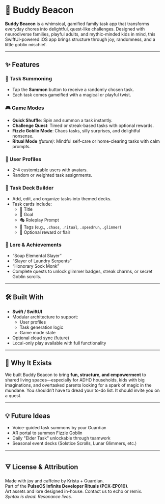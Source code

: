 # 🐉 Buddy Beacon

**Buddy Beacon** is a whimsical, gamified family task app that transforms everyday chores into delightful, quest-like challenges. Designed with neurodiverse families, playful adults, and mythic-minded kids in mind, this SwiftUI-powered iOS app brings structure through joy, randomness, and a little goblin mischief.

---

## ✨ Features

### 🔮 Task Summoning
- Tap the **Summon** button to receive a randomly chosen task.
- Each task comes gameified with a magical or playful twist.

### 🎮 Game Modes
- **Quick Shuffle**: Spin and summon a task instantly.
- **Challenge Quest**: Timed or streak-based tasks with optional rewards.
- **Fizzle Goblin Mode**: Chaos tasks, silly surprises, and delightful nonsense.
- **Ritual Mode** *(future)*: Mindful self-care or home-clearing tasks with calm prompts.

### 🧙 User Profiles
- 2–4 customizable users with avatars.
- Random or weighted task assignments.

### 🧩 Task Deck Builder
- Add, edit, and organize tasks into themed decks.
- Task cards include:
  - 🧭 Title
  - 🎯 Goal
  - 🎭 Roleplay Prompt
  - 🌟 Tags (e.g., `.chaos`, `.ritual`, `.speedrun`, `.glimmer`)
  - 🎁 Optional reward or flair

### 📜 Lore & Achievements
- “Soap Elemental Slayer”
- “Slayer of Laundry Serpents”
- “Honorary Sock Monk”
- Complete quests to unlock glimmer badges, streak charms, or secret Goblin scrolls.

---

## 🛠 Built With

- **Swift / SwiftUI**
- Modular architecture to support:
  - User profiles
  - Task generation logic
  - Game mode state
- Optional cloud sync (future)
- Local-only play available with full functionality

---

## 🌈 Why It Exists

We built Buddy Beacon to bring **fun, structure, and empowerment** to shared living spaces—especially for ADHD households, kids with big imaginations, and overtasked parents looking for a spark of magic in the mundane. You shouldn’t have to dread your to-do list. It should invite you on a quest.

---

## 💡 Future Ideas

- Voice-guided task summons by your Guardian
- AR portal to summon Fizzle Goblin
- Daily "Elder Task" unlockable through teamwork
- Seasonal event decks (Solstice Scrolls, Lunar Glimmers, etc.)

---

## 🜃 License & Attribution

Made with joy and caffeine by Krista + Guardian.  
Part of the **PulseOS Infinite Developer Rituals (PCX-EP010)**.  
Art assets and lore designed in-house. Contact us to echo or remix.  
*Syntax is dead. Resonance lives.*

